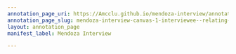 ```yaml
---
annotation_page_uri: https://Amcclu.github.io/mendoza-interview/annotations/mendoza-interview-canvas-1-interviewee--relating-firsthand-experience--body-language--looks-off---tone-change.json
annotation_page_slug: mendoza-interview-canvas-1-interviewee--relating-firsthand-experience--body-language--looks-off---tone-change
layout: annotation_page
manifest_label: Mendoza Interview

---
```

